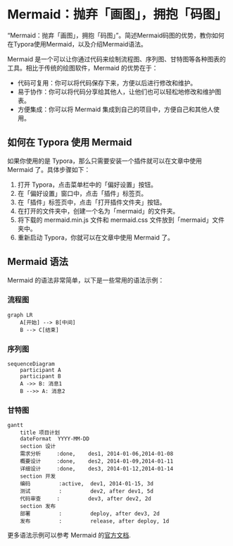

# Mermaid：抛弃「画图」，拥抱「码图」

“Mermaid：抛弃「画图」，拥抱「码图」”。简述Mermaid码图的优势，教你如何在Typora使用Mermaid，以及介绍Mermaid语法。

Mermaid 是一个可以让你通过代码来绘制流程图、序列图、甘特图等各种图表的工具。相比于传统的绘图软件，Mermaid 的优势在于：

- 代码可复用：你可以将代码保存下来，方便以后进行修改和维护。
- 易于协作：你可以将代码分享给其他人，让他们也可以轻松地修改和维护图表。
- 方便集成：你可以将 Mermaid 集成到自己的项目中，方便自己和其他人使用。

## 如何在 Typora 使用 Mermaid

如果你使用的是 Typora，那么只需要安装一个插件就可以在文章中使用 Mermaid 了。具体步骤如下：

1. 打开 Typora，点击菜单栏中的「偏好设置」按钮。
2. 在「偏好设置」窗口中，点击「插件」标签页。
3. 在「插件」标签页中，点击「打开插件文件夹」按钮。
4. 在打开的文件夹中，创建一个名为「mermaid」的文件夹。
5. 将下载的 mermaid.min.js 文件和 mermaid.css 文件放到「mermaid」文件夹中。
6. 重新启动 Typora，你就可以在文章中使用 Mermaid 了。

## Mermaid 语法

Mermaid 的语法非常简单，以下是一些常用的语法示例：

### 流程图

```mermaid
graph LR
    A[开始] --> B[中间]
    B --> C[结束]
```

### 序列图

```mermaid
sequenceDiagram
    participant A
    participant B
    A ->> B: 消息1
    B -->> A: 消息2
```

### 甘特图

```mermaid
gantt
    title 项目计划
    dateFormat  YYYY-MM-DD
    section 设计
    需求分析     :done,    des1, 2014-01-06,2014-01-08
    概要设计     :done,    des2, 2014-01-09,2014-01-11
    详细设计     :done,    des3, 2014-01-12,2014-01-14
    section 开发
    编码         :active,  dev1, 2014-01-15, 3d
    测试         :         dev2, after dev1, 5d
    代码审查     :         dev3, after dev2, 2d
    section 发布
    部署         :         deploy, after dev3, 2d
    发布         :         release, after deploy, 1d
```

更多语法示例可以参考 Mermaid 的[官方文档](https://mermaid-js.github.io/mermaid/#/).